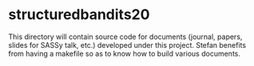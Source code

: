 # structuredbandits20

This directory will contain source code for documents (journal, papers, slides for SASSy talk, etc.) developed under this project. Stefan benefits from having a makefile so as to know how to build various documents.
